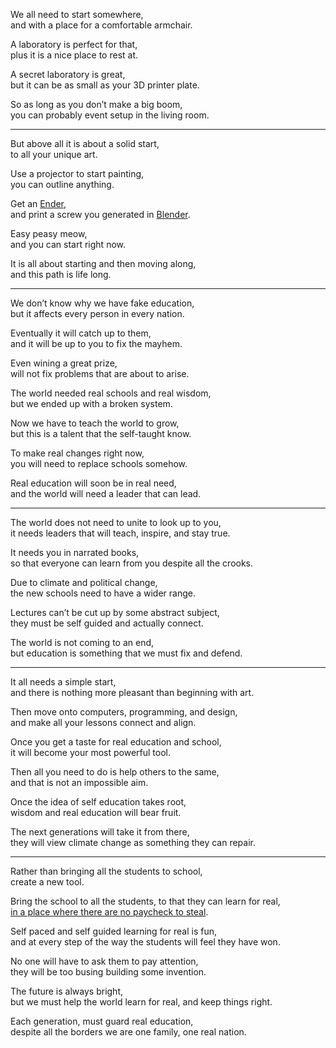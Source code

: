 We all need to start somewhere,\
and with a place for a comfortable armchair.

A laboratory is perfect for that,\
plus it is a nice place to rest at.

A secret laboratory is great,\
but it can be as small as your 3D printer plate.

So as long as you don’t make a big boom,\
you can probably event setup in the living room.

---

But above all it is about a solid start,\
to all your unique art.

Use a projector to start painting,\
you can outline anything.

Get an [Ender](https://www.youtube.com/results?search_query=ender+3+v2+assembly),\
and print a screw you generated in [Blender](https://www.youtube.com/results?search_query=blender+tutorial).

Easy peasy meow,\
and you can start right now.

It is all about starting and then moving along,\
and this path is life long.

---

We don’t know why we have fake education,\
but it affects every person in every nation.

Eventually it will catch up to them,\
and it will be up to you to fix the mayhem.

Even wining a great prize,\
will not fix problems that are about to arise.

The world needed real schools and real wisdom,\
but we ended up with a broken system.

Now we have to teach the world to grow,\
but this is a talent that the self-taught know.

To make real changes right now,\
you will need to replace schools somehow.

Real education will soon be in real need,\
and the world will need a leader that can lead.

---

The world does not need to unite to look up to you,\
it needs leaders that will teach, inspire, and stay true.

It needs you in narrated books,\
so that everyone can learn from you despite all the crooks.

Due to climate and political change,\
the new schools need to have a wider range.

Lectures can’t be cut up by some abstract subject,\
they must be self guided and actually connect.

The world is not coming to an end,\
but education is something that we must fix and defend.

---

It all needs a simple start,\
and there is nothing more pleasant than beginning with art.

Then move onto computers, programming, and design,\
and make all your lessons connect and align.

Once you get a taste for real education and school,\
it will become your most powerful tool.

Then all you need to do is help others to the same,\
and that is not an impossible aim.

Once the idea of self education takes root,\
wisdom and real education will bear fruit.

The next generations will take it from there,\
they will view climate change as something they can repair.

---

Rather than bringing all the students to school,\
create a new tool.

Bring the school to all the students, to that they can learn for real,\
[in a place where there are no paycheck to steal](https://www.youtube.com/watch?v=fmoor8DwqW4).

Self paced and self guided learning for real is fun,\
and at every step of the way the students will feel they have won.

No one will have to ask them to pay attention,\
they will be too busing building some invention.

The future is always bright,\
but we must help the world learn for real, and keep things right.

Each generation, must guard real education,\
despite all the borders we are one family, one real nation.
